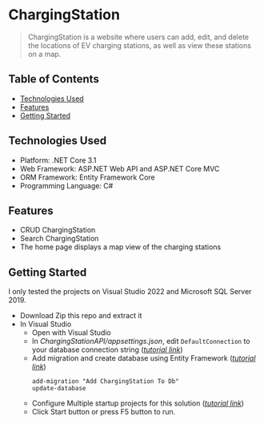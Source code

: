 ﻿# ChargingStation
> ChargingStation is a website where users can add, edit, and delete the locations of EV charging stations, as well as view these stations on a map.

## Table of Contents
* [Technologies Used](#technologies-used)
* [Features](#features)
* [Getting Started](#getting-started)

## Technologies Used
- Platform: .NET Core 3.1
- Web Framework: ASP.NET Web API and ASP.NET Core MVC
- ORM Framework: Entity Framework Core
- Programming Language: C#

## Features
- CRUD ChargingStation
- Search ChargingStation
- The home page displays a map view of the charging stations

## Getting Started 
I only tested the projects on Visual Studio 2022 and Microsoft SQL Server 2019.
- Download Zip this repo and extract it
- In Visual Studio 
	- Open with Visual Studio
	- In _ChargingStationAPI/appsettings.json_, edit `DefaultConnection` to your database connection string ([_tutorial link_](https://www.c-sharpcorner.com/article/get-connectionstring-for-sql-server/))
	- Add migration and create database using Entity Framework ([_tutorial link_](https://learn.microsoft.com/en-us/ef/core/managing-schemas/migrations/?tabs=vs))
      ```
      add-migration "Add ChargingStation To Db"
      update-database
      ```
	- Configure Multiple startup projects for this solution ([_tutorial link_](https://learn.microsoft.com/en-us/visualstudio/ide/how-to-set-multiple-startup-projects?view=vs-2022))
  - Click Start button or press F5 button to run.
